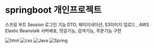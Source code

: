 # springboot 개인프로젝트


스프링 부트 Session 로그인 기능 
DTO, 페이지네이션, S3이미지 업로드
, AWS Elastic Beanstalk 서버배포, 댓글기능, 검색기능, 주문기능 구현 


![html](https://img.shields.io/badge/HTML-239120?style=for-the-badge&logo=html5&logoColor=white)
![css](https://img.shields.io/badge/CSS-239120?&style=for-the-badge&logo=css3&logoColor=white)
![Java](https://img.shields.io/badge/Java-ED8B00?style=for-the-badge&logo=openjdk&logoColor=white)
![Spring](https://img.shields.io/badge/Spring-6DB33F?style=for-the-badge&logo=spring&logoColor=white
)

